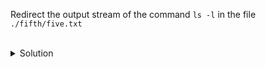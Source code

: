 Redirect the output stream of the command `ls -l` in the file `./fifth/five.txt`

<br>

<details>
<summary>Solution</summary>

```
ls -l > ./fifth/five.txt
```{{exec}}
</details>
